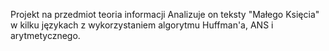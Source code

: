 Projekt na przedmiot teoria informacji
Analizuje on teksty "Małego Księcia" w kilku językach z wykorzystaniem algorytmu Huffman'a, ANS i arytmetycznego.
